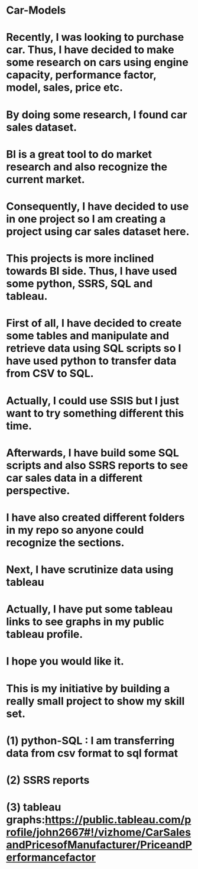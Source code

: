 # Car-Models

# Recently, I was looking to purchase car. Thus, I have decided to make some research on cars using engine capacity, performance factor, model, sales, price etc. 
# By doing some research, I found car sales dataset.
# BI is a great tool to do market research and also recognize the current market.
# Consequently, I have decided to use in one project so I am creating a project using car sales dataset here.
# This projects is more inclined towards BI side. Thus, I have used some python, SSRS, SQL and tableau.
# First of all, I have decided to create some tables and manipulate and retrieve data using SQL scripts so I have used python to transfer data from CSV to SQL.
# Actually, I could use SSIS but I just want to try something different this time.
# Afterwards, I have build some SQL scripts and also SSRS reports to see car sales data in a different perspective. 
# I have also created different folders in my repo so anyone could recognize the sections.
# Next, I have scrutinize data using tableau 
# Actually, I have put some tableau links to see graphs in my public tableau profile.
# I hope you would like it.
# This is my initiative by building a really small project to show my skill set.
# (1) python-SQL : I am transferring data from csv format to sql format
# (2) SSRS reports
# (3) tableau graphs:https://public.tableau.com/profile/john2667#!/vizhome/CarSalesandPricesofManufacturer/PriceandPerformancefactor



